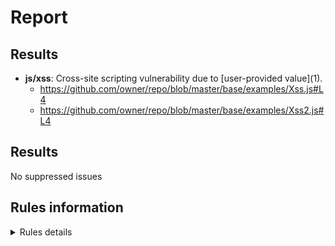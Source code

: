 # Report
## Results
- **js/xss**: Cross-site scripting vulnerability due to \[user-provided value\]\(1\).
    - https://github.com/owner/repo/blob/master/base/examples/Xss.js#L4
    - https://github.com/owner/repo/blob/master/base/examples/Xss2.js#L4


## Results

No suppressed issues



## Rules information
<!-- Rule Info -->
<details><summary>Rules details</summary>


    - js/xss [error] 

    > Client-side cross-site scripting

 

## Tool information
- Name: CodeQL command-line toolchain
- Organization: GitHub
- Version: 2.2.4
